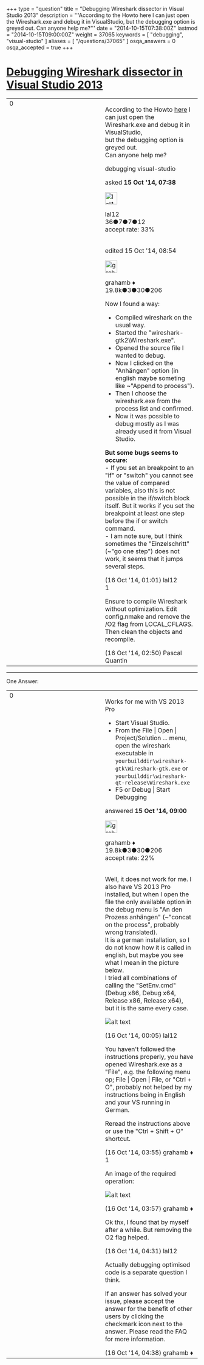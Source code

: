 +++
type = "question"
title = "Debugging Wireshark dissector in Visual Studio 2013"
description = '''According to the Howto here I can just open the Wireshark.exe and debug it in VisualStudio, but the debugging option is greyed out. Can anyone help me?'''
date = "2014-10-15T07:38:00Z"
lastmod = "2014-10-15T09:00:00Z"
weight = 37065
keywords = [ "debugging", "visual-studio" ]
aliases = [ "/questions/37065" ]
osqa_answers = 0
osqa_accepted = true
+++

<div class="headNormal">

# [Debugging Wireshark dissector in Visual Studio 2013](/questions/37065/debugging-wireshark-dissector-in-visual-studio-2013)

</div>

<div id="main-body">

<div id="askform">

<table id="question-table" style="width:100%;"><colgroup><col style="width: 50%" /><col style="width: 50%" /></colgroup><tbody><tr class="odd"><td style="width: 30px; vertical-align: top"><div class="vote-buttons"><div id="post-37065-score" class="post-score" title="current number of votes">0</div><div id="favorite-count" class="favorite-count"></div></div></td><td><div id="item-right"><div class="question-body"><p>According to the Howto <a href="https://ask.wireshark.org/questions/8660/wireshark-building-and-debugging-on-visual-c-or-visual-studio">here</a> I can just open the Wireshark.exe and debug it in VisualStudio,<br />
but the debugging option is greyed out.<br />
Can anyone help me?</p></div><div id="question-tags" class="tags-container tags">debugging visual-studio</div><div id="question-controls" class="post-controls"></div><div class="post-update-info-container"><div class="post-update-info post-update-info-user"><p>asked <strong>15 Oct '14, 07:38</strong></p><img src="https://secure.gravatar.com/avatar/cc56ba9bd225bd68cea09a404ecc0b6e?s=32&amp;d=identicon&amp;r=g" class="gravatar" width="32" height="32" alt="lal12&#39;s gravatar image" /><p>lal12<br />
<span class="score" title="36 reputation points">36</span><span title="7 badges"><span class="badge1">●</span><span class="badgecount">7</span></span><span title="7 badges"><span class="silver">●</span><span class="badgecount">7</span></span><span title="12 badges"><span class="bronze">●</span><span class="badgecount">12</span></span><br />
<span class="accept_rate" title="Rate of the user&#39;s accepted answers">accept rate:</span> <span title="lal12 has 2 accepted answers">33%</span> </br></br></p></div><div class="post-update-info post-update-info-edited"><p>edited 15 Oct '14, 08:54</p><img src="https://secure.gravatar.com/avatar/d2a7e24ca66604c749c7c88c1da8ff78?s=32&amp;d=identicon&amp;r=g" class="gravatar" width="32" height="32" alt="grahamb&#39;s gravatar image" /><p>grahamb ♦<br />
<span class="score" title="19834 reputation points"><span>19.8k</span></span><span title="3 badges"><span class="badge1">●</span><span class="badgecount">3</span></span><span title="30 badges"><span class="silver">●</span><span class="badgecount">30</span></span><span title="206 badges"><span class="bronze">●</span><span class="badgecount">206</span></span></p></div></div><div id="comments-container-37065" class="comments-container"><span id="37094"></span><div id="comment-37094" class="comment"><div id="post-37094-score" class="comment-score"></div><div class="comment-text"><p>Now I found a way:</p><ul><li>Compiled wireshark on the usual way.</li><li>Started the "wireshark-gtk2\Wireshark.exe".</li><li>Opened the source file I wanted to debug.</li><li>Now I clicked on the "Anhängen" option (in english maybe someting like ~"Append to process").</li><li>Then I choose the wireshark.exe from the process list and confirmed.</li><li>Now it was possible to debug mostly as I was already used it from Visual Studio.</li></ul><p><strong>But some bugs seems to occure:</strong><br />
- If you set an breakpoint to an "if" or "switch" you cannot see the value of compared variables, also this is not possible in the if/switch block itself. But it works if you set the breakpoint at least one step before the if or switch command.<br />
- I am note sure, but I think sometimes the "Einzelschritt" (~"go one step") does not work, it seems that it jumps several steps.</p></div><div id="comment-37094-info" class="comment-info"><span class="comment-age">(16 Oct '14, 01:01)</span> lal12</div></div><span id="37096"></span><div id="comment-37096" class="comment"><div id="post-37096-score" class="comment-score">1</div><div class="comment-text"><p>Ensure to compile Wireshark without optimization. Edit config.nmake and remove the /O2 flag from LOCAL_CFLAGS. Then clean the objects and recompile.</p></div><div id="comment-37096-info" class="comment-info"><span class="comment-age">(16 Oct '14, 02:50)</span> Pascal Quantin</div></div></div><div id="comment-tools-37065" class="comment-tools"></div><div class="clear"></div><div id="comment-37065-form-container" class="comment-form-container"></div><div class="clear"></div></div></td></tr></tbody></table>

------------------------------------------------------------------------

<div class="tabBar">

<span id="sort-top"></span>

<div class="headQuestions">

One Answer:

</div>

</div>

<span id="37074"></span>

<div id="answer-container-37074" class="answer accepted-answer">

<table style="width:100%;"><colgroup><col style="width: 50%" /><col style="width: 50%" /></colgroup><tbody><tr class="odd"><td style="width: 30px; vertical-align: top"><div class="vote-buttons"><div id="post-37074-score" class="post-score" title="current number of votes">0</div></div></td><td><div class="item-right"><div class="answer-body"><p>Works for me with VS 2013 Pro</p><ul><li>Start Visual Studio.</li><li>From the File | Open | Project/Solution ... menu, open the wireshark executable in <code>yourbuilddir\wireshark-gtk\Wireshark-gtk.exe</code> or <code>yourbuilddir\wireshark-qt-release\Wireshark.exe</code></li><li>F5 or Debug | Start Debugging</li></ul></div><div class="answer-controls post-controls"></div><div class="post-update-info-container"><div class="post-update-info post-update-info-user"><p>answered <strong>15 Oct '14, 09:00</strong></p><img src="https://secure.gravatar.com/avatar/d2a7e24ca66604c749c7c88c1da8ff78?s=32&amp;d=identicon&amp;r=g" class="gravatar" width="32" height="32" alt="grahamb&#39;s gravatar image" /><p>grahamb ♦<br />
<span class="score" title="19834 reputation points"><span>19.8k</span></span><span title="3 badges"><span class="badge1">●</span><span class="badgecount">3</span></span><span title="30 badges"><span class="silver">●</span><span class="badgecount">30</span></span><span title="206 badges"><span class="bronze">●</span><span class="badgecount">206</span></span><br />
<span class="accept_rate" title="Rate of the user&#39;s accepted answers">accept rate:</span> <span title="grahamb has 274 accepted answers">22%</span> </br></br></p></div></div><div id="comments-container-37074" class="comments-container"><span id="37093"></span><div id="comment-37093" class="comment"><div id="post-37093-score" class="comment-score"></div><div class="comment-text"><p>Well, it does not work for me. I also have VS 2013 Pro installed, but when I open the file the only available option in the debug menu is "An den Prozess anhängen" (~"concat on the process", probably wrong translated).<br />
It is a german installation, so I do not know how it is called in english, but maybe you see what I mean in the picture below.<br />
I tried all combinations of calling the "SetEnv.cmd" (Debug x86, Debug x64, Release x86, Release x64),<br />
but it is the same every case.<br />
</p><p><img src="https://osqa-ask.wireshark.org/upfiles/vs13pro_wireshark-debug.PNG" alt="alt text" /></p></div><div id="comment-37093-info" class="comment-info"><span class="comment-age">(16 Oct '14, 00:05)</span> lal12</div></div><span id="37098"></span><div id="comment-37098" class="comment"><div id="post-37098-score" class="comment-score"></div><div class="comment-text"><p>You haven't followed the instructions properly, you have opened Wireshark.exe as a "File", e.g. the following menu op; File | Open | File, or "Ctrl + O", probably not helped by my instructions being in English and your VS running in German.</p><p>Reread the instructions above or use the "Ctrl + Shift + O" shortcut.</p></div><div id="comment-37098-info" class="comment-info"><span class="comment-age">(16 Oct '14, 03:55)</span> grahamb ♦</div></div><span id="37099"></span><div id="comment-37099" class="comment"><div id="post-37099-score" class="comment-score">1</div><div class="comment-text"><p>An image of the required operation:</p><p><img src="https://osqa-ask.wireshark.org/upfiles/wireshark-debug.png" alt="alt text" /></p></div><div id="comment-37099-info" class="comment-info"><span class="comment-age">(16 Oct '14, 03:57)</span> grahamb ♦</div></div><span id="37101"></span><div id="comment-37101" class="comment"><div id="post-37101-score" class="comment-score"></div><div class="comment-text"><p>Ok thx, I found that by myself after a while. But removing the O2 flag helped.</p></div><div id="comment-37101-info" class="comment-info"><span class="comment-age">(16 Oct '14, 04:31)</span> lal12</div></div><span id="37102"></span><div id="comment-37102" class="comment"><div id="post-37102-score" class="comment-score"></div><div class="comment-text"><p>Actually debugging optimised code is a separate question I think.</p><p>If an answer has solved your issue, please accept the answer for the benefit of other users by clicking the checkmark icon next to the answer. Please read the FAQ for more information.</p></div><div id="comment-37102-info" class="comment-info"><span class="comment-age">(16 Oct '14, 04:38)</span> grahamb ♦</div></div></div><div id="comment-tools-37074" class="comment-tools"></div><div class="clear"></div><div id="comment-37074-form-container" class="comment-form-container"></div><div class="clear"></div></div></td></tr></tbody></table>

</div>

<div class="paginator-container-left">

</div>

</div>

</div>

